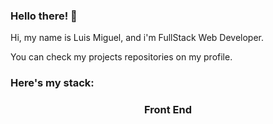 ### Hello there! 👋

Hi, my name is Luis Miguel, and i'm FullStack Web Developer.

You can check my projects repositories on my profile.

### Here's my stack:

### <p align="center">Front End</p>
